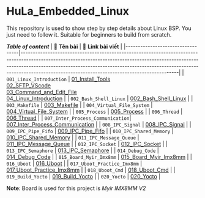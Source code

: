 # HuLa_Embedded_Linux
This repository is used to show step by step details about Linux BSP. You just need to follow it. Suitable for beginners to build from scratch.

***Table of content***
| 📁 **Tên bài**                  | 📄 **Link bài viết**                                                                                                                                                                                                                                                                                      |
|----------------------------------|----------------------------------------------------------------------------------------------------------------------------------------------------------------------------------------------------------------------------------------------------------------------------------------------------------|
| `001_Linux_Introduction`         | [01_Install_Tools](./001_Linux_Introduction/01_Install_Tools.md) <br> [02_SFTP_VScode](./001_Linux_Introduction/02_SFTP_VScode.md) <br> [03_Command_and_Edit_File](./001_Linux_Introduction/03_Command_and_Edit_File.md) <br> [04_Linux_Introduction](./001_Linux_Introduction/04_Linux_Introduction.md) |
| `002_Bash_Shell_Linux`           | [002_Bash_Shell_Linux](./002_Bash_Shell_Linux/002_Bash_Shell_Linux.md)                                                                                                                                                                                                                                   |
| `003_Makefile`                   | [003_Makefile](./003_Makefile/003_Makefile.md)                                                                                                                                                                                                                                                           |
| `004_Virtual_File_System`        | [004_Virtual_File_System](./004_Virtual_File_System/004_Virtual_File_System.md)                                                                                                                                                                                                                          |
| `005_Process`                    | [005_Process](./005_Process/005_Process.md)                                                                                                                                                                                                                                                              |
| `006_Thread`                     | [006_Thread](./006_Thread/006_Thread.md)                                                                                                                                                                                                                                                                 |
| `007_Inter_Process_Communication`| [007_Inter_Process_Communication](./007_Inter_Process_Communication/007_Inter_Process_Communication.md)                                                                                                                                                                                                  |
| `008_IPC_Signal`                 | [008_IPC_Signal](./008_IPC_Signal/008_IPC_Signal.md)                                                                                                                                                                                                                                                     |
| `009_IPC_Pipe_Fifo`              | [009_IPC_Pipe_Fifo](./009_IPC_Pipe_Fifo/009_IPC_Pipe_Fifo.md)                                                                                                                                                                                                                                            |
| `010_IPC_Shared_Memory`          | [010_IPC_Shared_Memory](./010_IPC_Shared_Memory/010_IPC_Shared_Memory.md)                                                                                                                                                                                                                                |
| `011_IPC_Message_Queue`          | [011_IPC_Message_Queue](./011_IPC_Message_Queue/011_IPC_Message_Queue.md)                                                                                                                                                                                                                                |
| `012_IPC_Socket`                 | [012_IPC_Socket](./012_IPC_Socket/012_IPC_Socket.md)                                                                                                                                                                                                                                                     |
| `013_IPC_Semaphore`              | [013_IPC_Semaphore](./013_IPC_Semaphore/013_IPC_Semaphore.md)                                                                                                                                                                                                                                            |
| `014_Debug_Code`                 | [014_Debug_Code](./014_Debug_Code/014_Debug_Code.md)                                                                                                                                                                                                                                                     |
| `015_Board_Myir_Imx8mm`          | [015_Board_Myir_Imx8mm](./015_Board_Myir_Imx8mm/015_Board_Myir_Imx8mm.md)                                                                                                                                                                                                                                |
| `016_Uboot`                      | [016_Uboot](./016_Uboot/016_Uboot.md)                                                                                                                                                                                                                                                                    |
| `017_Uboot_Practice_Imx8mm`      | [017_Uboot_Practice_Imx8mm](./017_Uboot_Practice_Imx8mm/017_Uboot_Practice_Imx8mm.md)                                                                                                                                                                                                                    |
| `018_Uboot_Cmd`                  | [018_Uboot_Cmd](./018_Uboot_Cmd/018_Uboot_Cmd.md)                                                                                                                                                                                                                                                        |
| `019_Build_Yocto`                | [019_Build_Yocto](./019_Build_Yocto/019_Build_Yocto.md)                                                                                                                                                                                                                                                  |
| `020_Yocto`                      | [020_Yocto](./020_Yocto/020_Yocto.md)                                                                                                                                                                                                                                                                    |

**Note**: Board is used for this project is *Myir IMX8MM V2*                                                                                                                                    
